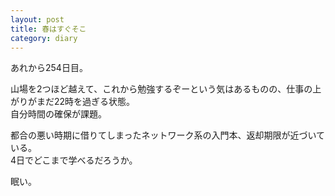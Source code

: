 ```yaml
---
layout: post
title: 春はすぐそこ 
category: diary
---
```


あれから254日目。

山場を2つほど越えて、これから勉強するぞーという気はあるものの、仕事の上がりがまだ22時を過ぎる状態。  
自分時間の確保が課題。

都合の悪い時期に借りてしまったネットワーク系の入門本、返却期限が近づいている。  
4日でどこまで学べるだろうか。

眠い。
